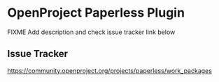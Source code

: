 # OpenProject Paperless Plugin

FIXME Add description and check issue tracker link below

## Issue Tracker

https://community.openproject.org/projects/paperless/work_packages
